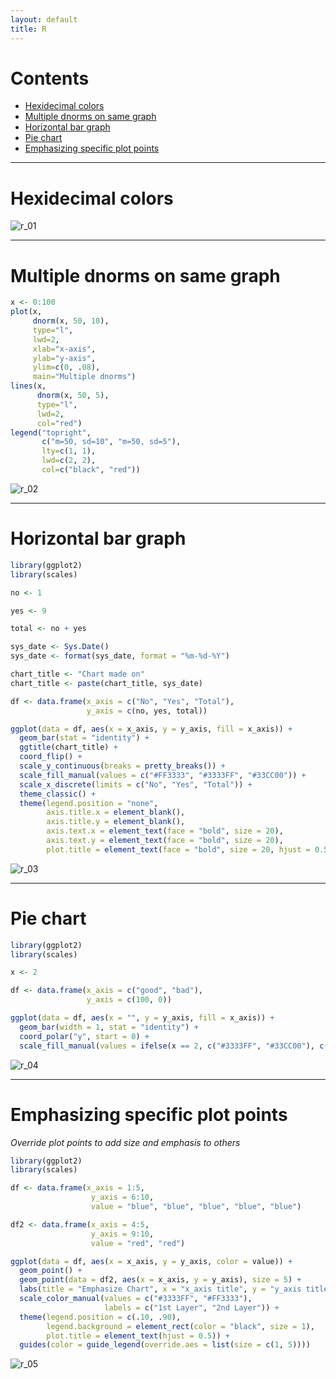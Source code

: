 ```yaml
---
layout: default
title: R
---
```


# Contents

- [Hexidecimal colors](https://github.com/smatsushima1/home/wiki/R#hexidecimal-colors)
- [Multiple dnorms on same graph](https://github.com/smatsushima1/home/wiki/R#multiple-dnorms-on-same-graph)
- [Horizontal bar graph](https://github.com/smatsushima1/home/wiki/R#horizontal-bar-graph)
- [Pie chart](https://github.com/smatsushima1/home/wiki/R#pie-chart)
- [Emphasizing specific plot points](https://github.com/smatsushima1/home/wiki/R#emphasizing-specific-plot-points)

---

# Hexidecimal colors

![r_01](references/r_01.png)

---

# Multiple dnorms on same graph

```r
x <- 0:100
plot(x,
     dnorm(x, 50, 10),
     type="l",
     lwd=2,
     xlab="x-axis",
     ylab="y-axis",
     ylim=c(0, .08), 
     main="Multiple dnorms")
lines(x,
      dnorm(x, 50, 5),
      type="l",
      lwd=2,
      col="red")
legend("topright",
       c("m=50, sd=10", "m=50, sd=5"),
       lty=c(1, 1),
       lwd=c(2, 2),
       col=c("black", "red"))
```

![r_02](references/r_02.png)

---

# Horizontal bar graph

```r
library(ggplot2)
library(scales)

no <- 1

yes <- 9

total <- no + yes

sys_date <- Sys.Date()
sys_date <- format(sys_date, format = "%m-%d-%Y")

chart_title <- "Chart made on"
chart_title <- paste(chart_title, sys_date)

df <- data.frame(x_axis = c("No", "Yes", "Total"),
                 y_axis = c(no, yes, total))

ggplot(data = df, aes(x = x_axis, y = y_axis, fill = x_axis)) +
  geom_bar(stat = "identity") +
  ggtitle(chart_title) +
  coord_flip() +
  scale_y_continuous(breaks = pretty_breaks()) +
  scale_fill_manual(values = c("#FF3333", "#3333FF", "#33CC00")) +
  scale_x_discrete(limits = c("No", "Yes", "Total")) +
  theme_classic() +
  theme(legend.position = "none",
        axis.title.x = element_blank(),
        axis.title.y = element_blank(),
        axis.text.x = element_text(face = "bold", size = 20),
        axis.text.y = element_text(face = "bold", size = 20),
        plot.title = element_text(face = "bold", size = 20, hjust = 0.5))
```

![r_03](references/r_03.png)

---

# Pie chart

```r
library(ggplot2)
library(scales)

x <- 2

df <- data.frame(x_axis = c("good", "bad"),
                 y_axis = c(100, 0))

ggplot(data = df, aes(x = "", y = y_axis, fill = x_axis)) +
  geom_bar(width = 1, stat = "identity") +
  coord_polar("y", start = 0) +
  scale_fill_manual(values = ifelse(x == 2, c("#3333FF", "#33CC00"), c("#FF3333", "#33CC00")))
```

![r_04](references/r_04.png)

---

# Emphasizing specific plot points

*Override plot points to add size and emphasis to others*

```r
library(ggplot2)
library(scales)

df <- data.frame(x_axis = 1:5,
                  y_axis = 6:10,
                  value = "blue", "blue", "blue", "blue", "blue")

df2 <- data.frame(x_axis = 4:5,
                  y_axis = 9:10,
                  value = "red", "red")

ggplot(data = df, aes(x = x_axis, y = y_axis, color = value)) +
  geom_point() +
  geom_point(data = df2, aes(x = x_axis, y = y_axis), size = 5) +
  labs(title = "Emphasize Chart", x = "x_axis title", y = "y_axis title", color = "Legend") +
  scale_color_manual(values = c("#3333FF", "#FF3333"),
                     labels = c("1st Layer", "2nd Layer")) +
  theme(legend.position = c(.10, .90),
        legend.background = element_rect(color = "black", size = 1),
        plot.title = element_text(hjust = 0.5)) +
  guides(color = guide_legend(override.aes = list(size = c(1, 5))))
```

![r_05](references/r_05.png)


